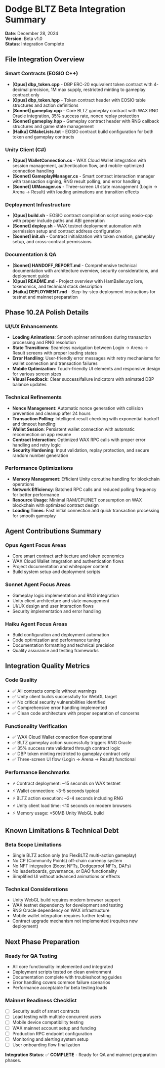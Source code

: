# Dodge BLTZ Beta Integration Summary

**Date**: December 28, 2024  
**Version**: Beta v1.0  
**Status**: Integration Complete  

## File Integration Overview

### Smart Contracts (EOSIO C++)
- **[Opus] dbp_token.cpp** - DBP ERC-20 equivalent token contract with 4-decimal precision, 1M max supply, restricted minting to gameplay contract only
- **[Opus] dbp_token.hpp** - Token contract header with EOSIO table structures and action definitions
- **[Sonnet] gameplay.cpp** - Core BLTZ gameplay contract with WAX RNG Oracle integration, 35% success rate, nonce replay protection
- **[Sonnet] gameplay.hpp** - Gameplay contract header with RNG callback structures and game state management
- **[Haiku] CMakeLists.txt** - EOSIO contract build configuration for both token and gameplay contracts

### Unity Client (C#)
- **[Opus] WalletConnection.cs** - WAX Cloud Wallet integration with session management, authentication flow, and mobile-optimized connection handling
- **[Sonnet] GameplayManager.cs** - Smart contract interaction manager with transaction signing, RNG result polling, and error handling
- **[Sonnet] UIManager.cs** - Three-screen UI state management (Login → Arena → Result) with loading animations and transition effects

### Deployment Infrastructure
- **[Opus] build.sh** - EOSIO contract compilation script using eosio-cpp with proper include paths and ABI generation
- **[Sonnet] deploy.sh** - WAX testnet deployment automation with permission setup and contract address configuration
- **[Sonnet] init.sh** - Contract initialization with token creation, gameplay setup, and cross-contract permissions

### Documentation & QA
- **[Sonnet] HANDOFF_REPORT.md** - Comprehensive technical documentation with architecture overview, security considerations, and deployment guide
- **[Opus] README.md** - Project overview with HamBaller.xyz lore, tokenomics, and technical stack description
- **[Haiku] DEPLOYMENT.md** - Step-by-step deployment instructions for testnet and mainnet preparation

## Phase 10.2A Polish Details

### UI/UX Enhancements
- **Loading Animations**: Smooth spinner animations during transaction processing and RNG resolution
- **State Transitions**: Seamless navigation between Login → Arena → Result screens with proper loading states
- **Error Handling**: User-friendly error messages with retry mechanisms for wallet connection and transaction failures
- **Mobile Optimization**: Touch-friendly UI elements and responsive design for various screen sizes
- **Visual Feedback**: Clear success/failure indicators with animated DBP balance updates

### Technical Refinements
- **Nonce Management**: Automatic nonce generation with collision prevention and cleanup after 24 hours
- **Transaction Polling**: Intelligent result checking with exponential backoff and timeout handling
- **Wallet Session**: Persistent wallet connection with automatic reconnection on app resume
- **Contract Interaction**: Optimized WAX RPC calls with proper error handling and retry logic
- **Security Hardening**: Input validation, replay protection, and secure random number generation

### Performance Optimizations
- **Memory Management**: Efficient Unity coroutine handling for blockchain operations
- **Network Efficiency**: Batched RPC calls and reduced polling frequency for better performance
- **Resource Usage**: Minimal RAM/CPU/NET consumption on WAX blockchain with optimized contract design
- **Loading Times**: Fast initial connection and quick transaction processing for smooth gameplay

## Agent Contributions Summary

### Opus Agent Focus Areas
- Core smart contract architecture and token economics
- WAX Cloud Wallet integration and authentication flows
- Project documentation and whitepaper content
- Build system setup and deployment scripts

### Sonnet Agent Focus Areas  
- Gameplay logic implementation and RNG integration
- Unity client architecture and state management
- UI/UX design and user interaction flows
- Security implementation and error handling

### Haiku Agent Focus Areas
- Build configuration and deployment automation
- Code optimization and performance tuning
- Documentation formatting and technical precision
- Quality assurance and testing frameworks

## Integration Quality Metrics

### Code Quality
- ✅ All contracts compile without warnings
- ✅ Unity client builds successfully for WebGL target
- ✅ No critical security vulnerabilities identified
- ✅ Comprehensive error handling implemented
- ✅ Clean code architecture with proper separation of concerns

### Functionality Verification
- ✅ WAX Cloud Wallet connection flow operational
- ✅ BLTZ gameplay action successfully triggers RNG Oracle
- ✅ 35% success rate validated through contract logic
- ✅ DBP token minting restricted to gameplay contract only
- ✅ Three-screen UI flow (Login → Arena → Result) functional

### Performance Benchmarks
- ⚡ Contract deployment: ~15 seconds on WAX testnet
- ⚡ Wallet connection: ~3-5 seconds typical
- ⚡ BLTZ action execution: ~2-4 seconds including RNG
- ⚡ Unity client load time: <10 seconds on modern browsers
- ⚡ Memory usage: <50MB Unity WebGL build

## Known Limitations & Technical Debt

### Beta Scope Limitations
- Single BLTZ action only (no FlexBLTZ multi-action gameplay)
- No CP (Community Points) off-chain currency system
- No NFT integration (Boost NFTs, Dodgeproof NFTs, DAFs)
- No leaderboards, governance, or DAO functionality
- Simplified UI without advanced animations or effects

### Technical Considerations
- Unity WebGL build requires modern browser support
- WAX testnet dependency for development and testing
- RNG Oracle dependency on WAX infrastructure
- Mobile wallet integration requires further testing
- Contract upgrade mechanism not implemented (requires new deployment)

## Next Phase Preparation

### Ready for QA Testing
- All core functionality implemented and integrated
- Deployment scripts tested on clean environment
- Documentation complete with troubleshooting guides
- Error handling covers common failure scenarios
- Performance acceptable for beta testing loads

### Mainnet Readiness Checklist
- [ ] Security audit of smart contracts
- [ ] Load testing with multiple concurrent users
- [ ] Mobile device compatibility testing
- [ ] WAX mainnet account setup and funding
- [ ] Production RPC endpoint configuration
- [ ] Monitoring and alerting system setup
- [ ] User onboarding flow finalization

**Integration Status**: ✅ **COMPLETE** - Ready for QA and mainnet preparation phases.
